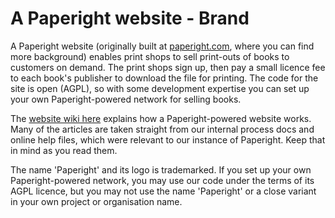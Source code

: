 # A Paperight website - Brand

A Paperight website (originally built at [paperight.com](paperight.com), where you can find more background) enables print shops to sell print-outs of books to customers on demand. The print shops sign up, then pay a small licence fee to each book's publisher to download the file for printing. The code for the site is open (AGPL), so with some development expertise you can set up your own Paperight-powered network for selling books.

The [website wiki here](https://github.com/Paperight/website/wiki) explains how a Paperight-powered website works. Many of the articles are taken straight from our internal process docs and online help files, which were relevant to our instance of Paperight. Keep that in mind as you read them.

The name 'Paperight' and its logo is trademarked. If you set up your own Paperight-powered network, you may use our code under the terms of its AGPL licence, but you may not use the name 'Paperight' or a close variant in your own project or organisation name.
